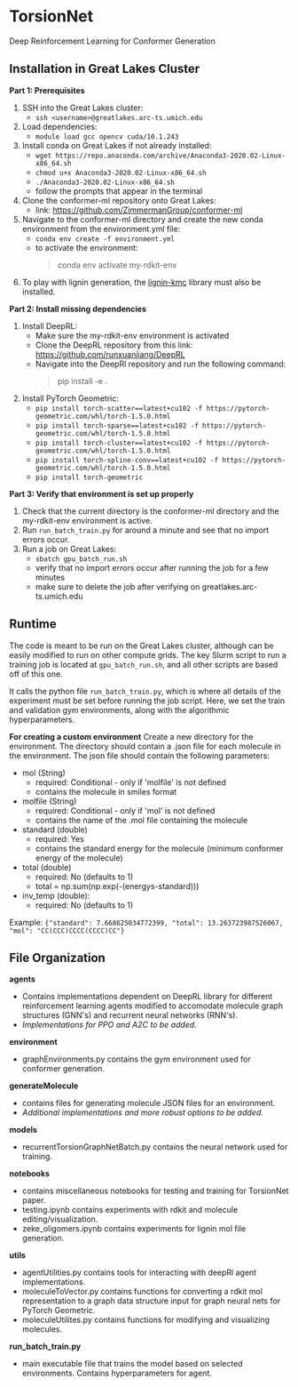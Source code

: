 # TorsionNet
Deep Reinforcement Learning for Conformer Generation

## Installation in Great Lakes Cluster
**Part 1: Prerequisites**
1. SSH into the Great Lakes cluster:
    - `ssh <username>@greatlakes.arc-ts.umich.edu`
2. Load dependencies:
    - `module load gcc opencv cuda/10.1.243`
3. Install conda on Great Lakes if not already installed:
    - `wget https://repo.anaconda.com/archive/Anaconda3-2020.02-Linux-x86_64.sh`
    - `chmod u+x Anaconda3-2020.02-Linux-x86_64.sh`
    - `./Anaconda3-2020.02-Linux-x86_64.sh`
    - follow the prompts that appear in the terminal
4. Clone the conformer-ml repository onto Great Lakes:
    - link: https://github.com/ZimmermanGroup/conformer-ml
5. Navigate to the conformer-ml directory and create the new conda environment from the environment.yml file:
    - `conda env create -f environment.yml`
    - to activate the environment:
        > conda env activate my-rdkit-env
6. To play with lignin generation, the [lignin-kmc](https://github.com/michaelorella/lignin-kmc) library must also be installed.

**Part 2: Install missing dependencies**
1. Install DeepRL:
    - Make sure the my-rdkit-env environment is activated
    - Clone the DeepRL repository from this link: https://github.com/runxuanjiang/DeepRL
    - Navigate into the DeepRl repository and run the following command:
        > pip install -e .
2. Install PyTorch Geometric:
    - `pip install torch-scatter==latest+cu102 -f https://pytorch-geometric.com/whl/torch-1.5.0.html`
    - `pip install torch-sparse==latest+cu102 -f https://pytorch-geometric.com/whl/torch-1.5.0.html`
    - `pip install torch-cluster==latest+cu102 -f https://pytorch-geometric.com/whl/torch-1.5.0.html`
    - `pip install torch-spline-conv==latest+cu102 -f https://pytorch-geometric.com/whl/torch-1.5.0.html`
    - `pip install torch-geometric`
    
**Part 3: Verify that environment is set up properly**
1. Check that the current directory is the conformer-ml directory and the my-rdkit-env environment is active.
2. Run `run_batch_train.py` for around a minute and see that no import errors occur.
3. Run a job on Great Lakes:
    - `sbatch gpu_batch_run.sh`
    - verify that no import errors occur after running the job for a few minutes
    - make sure to delete the job after verifying on greatlakes.arc-ts.umich.edu


## Runtime
The code is meant to be run on the Great Lakes cluster, although can be easily modified to run on other compute grids. The key Slurm script to run a training job is located at `gpu_batch_run.sh`, and all other scripts are based off of this one.

It calls the python file `run_batch_train.py`, which is where all details of the experiment must be set before running the job script. Here, we set the train and validation gym environments, along with the algorithmic hyperparameters.

**For creating a custom environment**
Create a new directory for the environment. The directory should contain a .json file for each molecule in the environment. The json file should contain the following parameters:
- mol (String)
    - required: Conditional - only if 'molfile' is not defined
    - contains the molecule in smiles format
- molfile (String)
    - required: Conditional - only if 'mol' is not defined
    - contains the name of the .mol file containing the molecule
- standard (double)
    - required: Yes
    - contains the standard energy for the molecule (minimum conformer energy of the molecule)
- total (double)
    - required: No (defaults to 1)
    - total = np.sum(np.exp(-(energys-standard)))
- inv_temp (double):
    - required: No (defaults to 1)

Example:
`{"standard": 7.668625034772399, "total": 13.263723987526067, "mol": "CC(CCC)CCCC(CCCC)CC"}`

## File Organization
**agents**
- Contains implementations dependent on DeepRL library for different reinforcement learning agents modified to accomodate molecule graph structures (GNN's) and recurrent neural networks (RNN's).
- *Implementations for PPO and A2C to be added.*

**environment**
- graphEnvironments.py contains the gym environment used for conformer generation.

**generateMolecule**
- contains files for generating molecule JSON files for an environment.
- *Additional implementations and more robust options to be added.*

**models**
- recurrentTorsionGraphNetBatch.py contains the neural network used for training.

**notebooks**
- contains miscellaneous notebooks for testing and training for TorsionNet paper.
- testing.ipynb contains experiments with rdkit and molecule editing/visualization.
- zeke_oligomers.ipynb contains experiments for lignin mol file generation.

**utils**
- agentUtilities.py contains tools for interacting with deepRl agent implementations.
- moleculeToVector.py contains functions for converting a rdkit mol representation to a graph data structure input for graph neural nets for PyTorch Geometric.
- moleculeUtilites.py contains functions for modifying and visualizing molecules.

**run_batch_train.py**
- main executable file that trains the model based on selected environments. Contains hyperparameters for agent.
